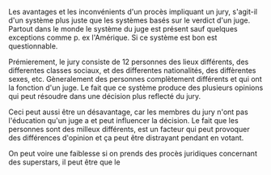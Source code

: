 Les avantages et les inconvénients d'un procès impliquant un jury, s'agit-il d'un système plus juste que les systèmes basés sur le verdict d'un juge. Partout dans le monde le système du juge est présent sauf quelques exceptions comme p. ex l'Amérique. Si ce système est bon est questionnable.

Prémierement, le jury consiste de 12 personnes des lieux différents, des differentes classes sociaux, et des differentes nationalités, des diffèrentes sexes, etc. Gèneralement des personnes complètement différents et qui ont la fonction d'un juge.
Le fait que ce système produce des plusieurs opinions qui peut résoudre dans une décision plus reflecté du jury. 

Ceci peut aussi être un désavantage, car les membres du jury n'ont pas l'éducation qu'un juge a et peut influencer la décision. Le fait que les personnes sont des milleux différents, est un facteur qui peut provoquer des différences d'opinion et ça peut être distrayant pendant en votant.

On peut voire une faiblesse si on prends des procès juridiques concernant des superstars, il peut être que le